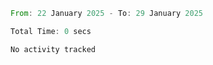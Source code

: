 <!--START_SECTION:waka-->

```rust
From: 22 January 2025 - To: 29 January 2025

Total Time: 0 secs

No activity tracked
```

<!--END_SECTION:waka-->
